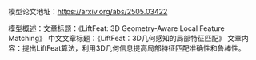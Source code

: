 模型论文地址：https://arxiv.org/abs/2505.03422

模型概述：文章标题：《LiftFeat: 3D Geometry-Aware Local Feature Matching》
中文文章标题：《LiftFeat：3D几何感知的局部特征匹配》
文章内容：提出LiftFeat算法，利用3D几何信息提高局部特征匹配准确性和鲁棒性。

